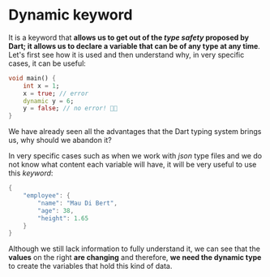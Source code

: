 # Dynamic keyword

It is a keyword that __allows us to get out of the _type safety_ proposed by Dart; it allows us to declare a variable that can be of any type at any time__. Let's first see how it is used and then understand why, in very specific cases, it can be useful:

```dart
void main() {
    int x = 1;
    x = true; // error
    dynamic y = 6;
    y = false; // no error! 😵‍💫
}
```

We have already seen all the advantages that the Dart typing system brings us, why should we abandon it?

In very specific cases such as when we work with _json_ type files and we do not know what content each variable will have, it will be very useful to use this _keyword_:

```dart
{
    "employee": {
        "name": "Mau Di Bert",
        "age": 38,
        "height": 1.65 
    }
}
```

Although we still lack information to fully understand it, we can see that the __values__ on the right __are changing__ and therefore, __we need the dynamic type__ to create the variables that hold this kind of data.
